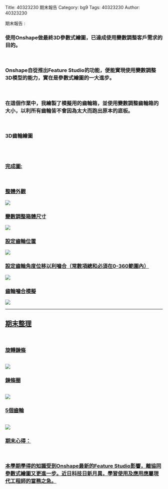 Title: 40323230 期末報告
Category: bg9
Tags: 40323230
Author: 40323230

期末報告 :  
<!-- PELICAN_END_SUMMARY -->
<h3>使用Onshape做最終3D參數式繪圖，已達成使用變數調整客戶需求的目的。</h3>
<br/>
<h3>Onshape自從推出Feature Studio的功能，便能實現使用變數調整3D模型的能力，實在是參數式繪圖的一大進步。</h3>
<br/>
<h3>在這個作業中，我繪製了模擬用的齒輪箱，並使用變數調整齒輪箱的大小，以利所有齒輪皆不會因為太大而跑出原本的底板。</h3>
<br/>
<h3>3D齒輪繪圖</h3>
<br/>
<a href="https://cad.onshape.com/documents/6e76f3b8127eb09822f5682e/w/55d1cb559a2f4c4b5bd4c216/e/f29818a47bd9d7a8494642f0>Onshape連結</a>
<br/>
<img src="http://i.imgur.com/NJBS7w5.jpg">
<br/>
<h3>完成圖:</h3>
<br/>
<h3>整體外觀</h3>
<img src="http://i.imgur.com/OBoC4Yl.jpg">
<br/>
<h3>變數調整箱體尺寸</h3>
<img src="http://i.imgur.com/FcucF4I.jpg">
<br/>
<h3>設定齒輪位置</h3>
<img src="http://i.imgur.com/em8KVXO.jpg">
<br/>
<h3>設定齒輪角度位移以利嚙合（常數項總和必須在0-360範圍內）</h3>
<img src="http://i.imgur.com/y7KOs4Y.jpg">
<br/>
<h3>齒輪嚙合模擬</h3>
<img src="http://i.imgur.com/0b3qjd5.jpg">
<hr>
<h2>期末整理</h2>
<br/>
<h3>旋轉鍊條</h3>
<br/>
<img src="http://i.imgur.com/3AUl5yu.jpg">
<h3>鍊條圈</h3>
<br/>
<img src="http://i.imgur.com/heHSknY.jpg">
<h3>5個齒輪</h3>
<br/>
<img src="http://i.imgur.com/oDScRcY.jpg">
<br/>
<h3>期末心得：</h3>
<br/>
<h3>本學期學得的知識受到Onshape最新的Feature Studio影響，離協同參數式繪圖又更進一步。近日科技日新月異，學習使用及應用應屬現代工程師的當務之急。</h3>
